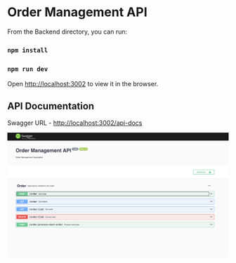 # Order Management API

From the Backend directory, you can run:

### `npm install`
### `npm run dev`

Open [http://localhost:3002](http://localhost:3002) to view it in the browser.

## API Documentation

Swagger URL - [http://localhost:3002/api-docs](http://localhost:3002/api-docs)

![Problem](assets/api-documentation.png)